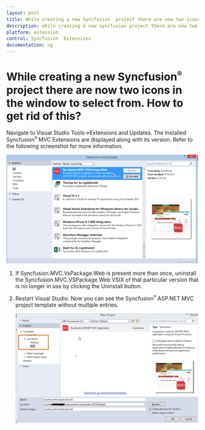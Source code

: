 ```yaml
---
layout: post
title: While creating a new Syncfusion  project there are now two icons in the window to select from How to get rid of this | Extension | Syncfusion
description: while creating a new syncfusion project there are now two icons in the window to select from. how to get rid of this?
platform: extension
control: Syncfusion  Extensions
documentation: ug
---
```


# While creating a new Syncfusion<sup style="font-size:70%">&reg;</sup>  project there are now two icons in the window to select from. How to get rid of this?

Navigate to Visual Studio Tools->Extensions and Updates. The Installed Syncfusion<sup style="font-size:70%">&reg;</sup>  MVC Extensions are displayed along with its version. Refer to the following screenshot for more information.

![Visual Studio Extension and Updates dialog](While-creating-a-new-Syncfusion-project_images/While-creating-a-new-Syncfusion-project-img1.png)



1. If Syncfusion.MVC.VsPackage.Web is present more than once, uninstall the Syncfusion.MVC.VSPackage.Web VSIX of that particular version that is no longer in use by clicking the Uninstall button. 
2. Restart Visual Studio. Now you can see the Syncfusion<sup style="font-size:70%">&reg;</sup>  ASP.NET MVC project template without multiple entries.

   ![Visual Studio new project dialog](While-creating-a-new-Syncfusion-project_images/While-creating-a-new-Syncfusion-project-img2.png)











